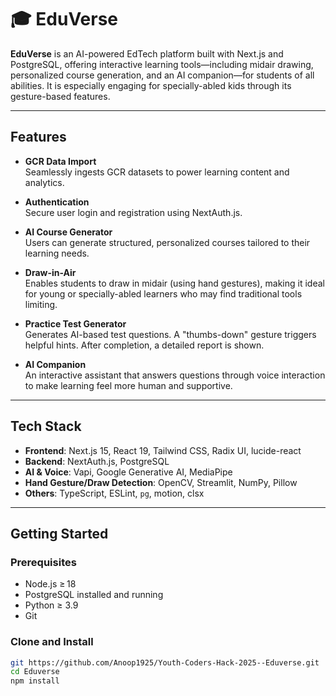# 🎓 EduVerse

**EduVerse** is an AI-powered EdTech platform built with Next.js and PostgreSQL, offering interactive learning tools—including midair drawing, personalized course generation, and an AI companion—for students of all abilities. It is especially engaging for specially-abled kids through its gesture-based features.

---

## Features

- **GCR Data Import**  
  Seamlessly ingests GCR datasets to power learning content and analytics.

- **Authentication**  
  Secure user login and registration using NextAuth.js.

- **AI Course Generator**  
  Users can generate structured, personalized courses tailored to their learning needs.

- **Draw-in-Air**  
  Enables students to draw in midair (using hand gestures), making it ideal for young or specially-abled learners who may find traditional tools limiting.

- **Practice Test Generator**  
  Generates AI-based test questions. A "thumbs-down" gesture triggers helpful hints. After completion, a detailed report is shown.

- **AI Companion**  
  An interactive assistant that answers questions through voice interaction to make learning feel more human and supportive.

---


## Tech Stack

- **Frontend**: Next.js 15, React 19, Tailwind CSS, Radix UI, lucide-react  
- **Backend**: NextAuth.js, PostgreSQL  
- **AI & Voice**: Vapi, Google Generative AI, MediaPipe  
- **Hand Gesture/Draw Detection**: OpenCV, Streamlit, NumPy, Pillow  
- **Others**: TypeScript, ESLint, `pg`, motion, clsx

---

## Getting Started

### Prerequisites

- Node.js ≥ 18  
- PostgreSQL installed and running  
- Python ≥ 3.9  
- Git

### Clone and Install

```bash
git https://github.com/Anoop1925/Youth-Coders-Hack-2025--Eduverse.git
cd Eduverse
npm install



